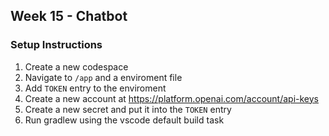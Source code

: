 ## Week 15 - Chatbot
### Setup Instructions

1. Create a new codespace
2. Navigate to `/app` and a enviroment file
3. Add `TOKEN` entry to the enviroment
4. Create a new account at https://platform.openai.com/account/api-keys
5. Create a new secret and put it into the `TOKEN` entry
6. Run gradlew using the vscode default build task